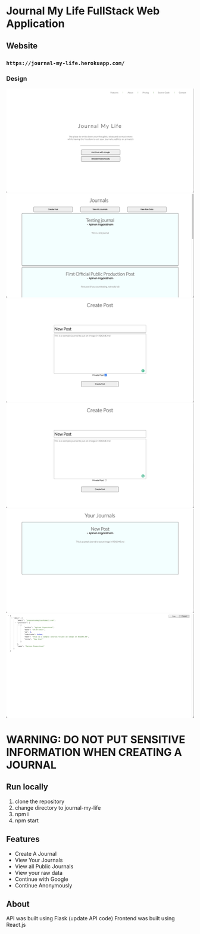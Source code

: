 # Journal My Life FullStack Web Application

## Website
### `https://journal-my-life.herokuapp.com/`

### Design
![image1](completed-design/image1.png)
![image2](completed-design/image2.png)
![image3](completed-design/image3.png)
![image4](completed-design/image4.png)
![image5](completed-design/image5.png)
![image6](completed-design/image6.png)

# WARNING: DO NOT PUT SENSITIVE INFORMATION WHEN CREATING A JOURNAL

## Run locally
1. clone the repository
2. change directory to journal-my-life
3. npm i
4. npm start

## Features
- Create A Journal
- View Your Journals
- View all Public Journals
- View your raw data
- Continue with Google
- Continue Anonymously

## About
API was built using Flask (update API code)
Frontend was built using React.js
